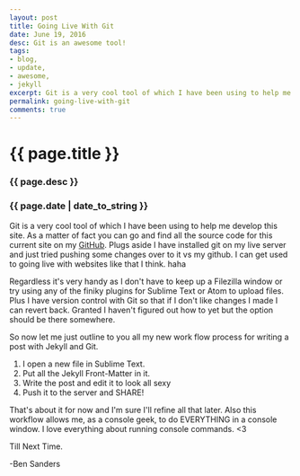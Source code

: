 ```yaml
---
layout: post
title: Going Live With Git
date: June 19, 2016
desc: Git is an awesome tool!
tags:
- blog,
- update,
- awesome,
- jekyll
excerpt: Git is a very cool tool of which I have been using to help me develop this site.
permalink: going-live-with-git
comments: true
---
```

<!-- ![Jekyll Logo](/images/logo-2x.png) -->

# {{ page.title }}

### {{ page.desc }}

### {{ page.date | date_to_string }}


Git is a very cool tool of which I have been using to help me develop this site. As a matter of fact
you can go and find all the source code for this current site on my [GitHub](https://github.com/bensanders/).
Plugs aside I have installed git on my live server and just tried pushing some changes over to it vs my github. I can get used to going live with websites like that I think. haha

Regardless it's very handy as I don't have to keep up a Filezilla window or try using any of the finiky plugins for Sublime Text or Atom to upload files. Plus I have version control with Git so that if I don't like changes I made I can revert back. Granted I haven't figured out
how to yet but the option should be there somewhere.

So now let me just outline to you all my new work flow process for writing a post with Jekyll and Git.

1. I open a new file in Sublime Text.
2. Put all the Jekyll Front-Matter in it.
3. Write the post and edit it to look all sexy
4. Push it to the server and SHARE!

That's about it for now and I'm sure I'll refine all that later. Also this workflow allows me, as a console geek, to do
EVERYTHING in a console window. I love everything about running console commands. <3

Till Next Time.

-Ben Sanders
